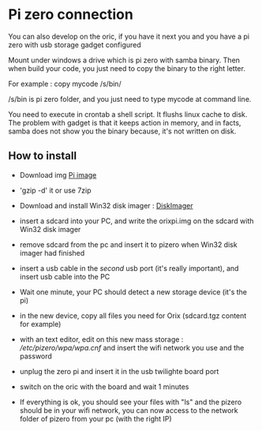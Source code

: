 # Pi zero connection

You can also develop on the oric, if you have it next you and you have a pi zero with usb storage gadget configured

Mount under windows a drive which is pi zero with samba binary. Then when build your code, you just need to copy the binary to the right letter.

 For example : copy mycode /s/bin/

 /s/bin is pi zero folder, and you just need to type mycode at command line.

You need to execute in crontab a shell script. It flushs linux cache to disk. The problem with gadget is that it keeps action in memory, and in facts, samba does not show you the binary because, it's not written on disk.

## How to install

* Download img [Pi image](http://repo.orix.oric.org/orixpi.img.gz)

* 'gzip -d' it or use 7zip

* Download and install Win32 disk imager : [DiskImager](https://sourceforge.net/projects/win32diskimager/)

* insert a sdcard into your PC, and write the orixpi.img on the sdcard with Win32 disk imager

* remove sdcard from the pc and insert it to pizero when Win32 disk imager had finished

* insert a usb cable in the *second*  usb port (it's really important), and insert usb cable into the PC

* Wait one minute, your PC should detect a new storage device (it's the pi)

* in the new device, copy all files you need for Orix (sdcard.tgz content for example)

* with an text editor, edit on this new mass storage : */etc/pizero/wpa/wpa.cnf* and insert the wifi network you use and the password

* unplug the zero pi and insert it in the usb twilighte board port

* switch on the oric with the board and wait 1 minutes

* If everything is ok, you should see your files with "ls" and the pizero should be in your wifi network, you can now access to the network folder of pizero from your pc (with the right IP)
